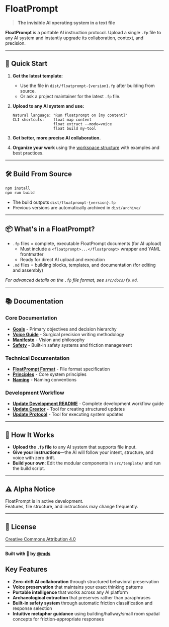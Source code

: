 # FloatPrompt

> **The invisible AI operating system in a text file**

**FloatPrompt** is a portable AI instruction protocol. Upload a single `.fp` file to any AI system and instantly upgrade its collaboration, context, and precision.

---

## 🚀 Quick Start

1. **Get the latest template:**
   - Use the file in `dist/floatprompt-{version}.fp` after building from source.
   - Or ask a project maintainer for the latest `.fp` file.

2. **Upload to any AI system and use:**
   ```
   Natural language: "Run floatprompt on [my content]"
   CLI shortcuts:    float map content
                     float extract --mode=voice  
                     float build my-tool
   ```

3. **Get better, more precise AI collaboration.**

4. **Organize your work** using the [workspace structure](./workspace/) with examples and best practices.

---

## 🛠️ Build From Source

```bash
npm install
npm run build
```

- The build outputs `dist/floatprompt-{version}.fp`
- Previous versions are automatically archived in `dist/archive/`

---

## 📦 What's in a FloatPrompt?

- `.fp` files = complete, executable FloatPrompt documents (for AI upload)
  - Must include a `<floatprompt>...</floatprompt>` wrapper and YAML frontmatter
  - Ready for direct AI upload and execution
- `.md` files = building blocks, templates, and documentation (for editing and assembly)

_For advanced details on the `.fp` file format, see `src/docs/fp.md`._

---

## 📚 Documentation

### Core Documentation
- **[Goals](src/docs/goals.md)** - Primary objectives and decision hierarchy
- **[Voice Guide](src/docs/voice.md)** - Surgical precision writing methodology
- **[Manifesto](src/docs/manifesto.md)** - Vision and philosophy
- **[Safety](src/docs/safety.md)** - Built-in safety systems and friction management

### Technical Documentation
- **[FloatPrompt Format](src/docs/fp.md)** - File format specification
- **[Principles](src/docs/principles.md)** - Core system principles
- **[Naming](src/docs/naming.md)** - Naming conventions

### Development Workflow
- **[Update Development README](dev/update-readme.md)** - Complete development workflow guide
- **[Update Creator](dev/update-creator.fp)** - Tool for creating structured updates
- **[Update Protocol](dev/update-protocol.fp)** - Tool for executing system updates

---

## 🧠 How It Works

- **Upload the `.fp` file** to any AI system that supports file input.
- **Give your instructions**—the AI will follow your intent, structure, and voice with zero drift.
- **Build your own**: Edit the modular components in `src/template/` and run the build script.

---

## ⚠️ Alpha Notice

FloatPrompt is in active development.  
Features, file structure, and instructions may change frequently.

---

## 📄 License

[Creative Commons Attribution 4.0](LICENSE)

---

**Built with 🤖 by [@mds](https://twitter.com/mds)**

## Key Features

- **Zero-drift AI collaboration** through structured behavioral preservation
- **Voice preservation** that maintains your exact thinking patterns
- **Portable intelligence** that works across any AI platform
- **Archaeological extraction** that preserves rather than paraphrases
- **Built-in safety system** through automatic friction classification and response selection
- **Intuitive metaphor guidance** using building/hallway/small room spatial concepts for friction-appropriate responses
